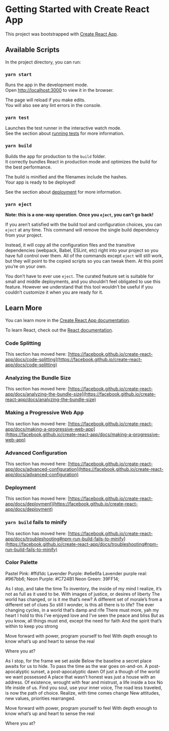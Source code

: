 # Getting Started with Create React App

This project was bootstrapped with [Create React App](https://github.com/facebook/create-react-app).

## Available Scripts

In the project directory, you can run:

### `yarn start`

Runs the app in the development mode.\
Open [http://localhost:3000](http://localhost:3000) to view it in the browser.

The page will reload if you make edits.\
You will also see any lint errors in the console.

### `yarn test`

Launches the test runner in the interactive watch mode.\
See the section about [running tests](https://facebook.github.io/create-react-app/docs/running-tests) for more information.

### `yarn build`

Builds the app for production to the `build` folder.\
It correctly bundles React in production mode and optimizes the build for the best performance.

The build is minified and the filenames include the hashes.\
Your app is ready to be deployed!

See the section about [deployment](https://facebook.github.io/create-react-app/docs/deployment) for more information.

### `yarn eject`

**Note: this is a one-way operation. Once you `eject`, you can’t go back!**

If you aren’t satisfied with the build tool and configuration choices, you can `eject` at any time. This command will remove the single build dependency from your project.

Instead, it will copy all the configuration files and the transitive dependencies (webpack, Babel, ESLint, etc) right into your project so you have full control over them. All of the commands except `eject` will still work, but they will point to the copied scripts so you can tweak them. At this point you’re on your own.

You don’t have to ever use `eject`. The curated feature set is suitable for small and middle deployments, and you shouldn’t feel obligated to use this feature. However we understand that this tool wouldn’t be useful if you couldn’t customize it when you are ready for it.

## Learn More

You can learn more in the [Create React App documentation](https://facebook.github.io/create-react-app/docs/getting-started).

To learn React, check out the [React documentation](https://reactjs.org/).

### Code Splitting

This section has moved here: [https://facebook.github.io/create-react-app/docs/code-splitting](https://facebook.github.io/create-react-app/docs/code-splitting)

### Analyzing the Bundle Size

This section has moved here: [https://facebook.github.io/create-react-app/docs/analyzing-the-bundle-size](https://facebook.github.io/create-react-app/docs/analyzing-the-bundle-size)

### Making a Progressive Web App

This section has moved here: [https://facebook.github.io/create-react-app/docs/making-a-progressive-web-app](https://facebook.github.io/create-react-app/docs/making-a-progressive-web-app)

### Advanced Configuration

This section has moved here: [https://facebook.github.io/create-react-app/docs/advanced-configuration](https://facebook.github.io/create-react-app/docs/advanced-configuration)

### Deployment

This section has moved here: [https://facebook.github.io/create-react-app/docs/deployment](https://facebook.github.io/create-react-app/docs/deployment)

### `yarn build` fails to minify

This section has moved here: [https://facebook.github.io/create-react-app/docs/troubleshooting#npm-run-build-fails-to-minify](https://facebook.github.io/create-react-app/docs/troubleshooting#npm-run-build-fails-to-minify)



### Color Palette

Pastel Pink: #ffd1dc
Lavender Purple: #e6e6fa
Lavender purple real: #967bb6;
Neon Purple: #C724B1
Neon Green: 39FF14;



As I stop, and take the time
To inventory, the inside of my mind
I realize, it’s not as full as it used to be.
With images of justice, or desires of liberty
The world has changed, or is it me that’s new?
A different set of morale’s from a different set of clues
So still I wonder, is this all there is to life?
The ever changing cycles, in a world that’s damp and rife
There must more, yah my heart I hold to this
I’ve enjoyed love and I’ve seen the peace and bliss
But as you know, all things must end, except the need for faith
And the spirit that’s within to keep you strong

Move forward with power, program yourself to feel
With depth enough to know what’s up and heart to sense the real

Where you at?

As I stop, for the frame we set aside
Below the baseline a secret place awaits for us to hide.
To pass the time as the war goes on-and-on.
A post-apocalyptic sunset, a post-apocalyptic dawn
Of just a though of the world we want possessed
A place that wasn’t honest was just a house with an address.
Of existence, wrought with fear and mistrust, a life inside a box
No life inside of us.
Find you soul, use your inner voice,
The road less traveled, is now the path of choice.
Realize, with time comes change
New attitudes, new values, priorities rearranged.

Move forward with power, program yourself to feel
With depth enough to know what’s up and heart to sense the real

Where you at?

